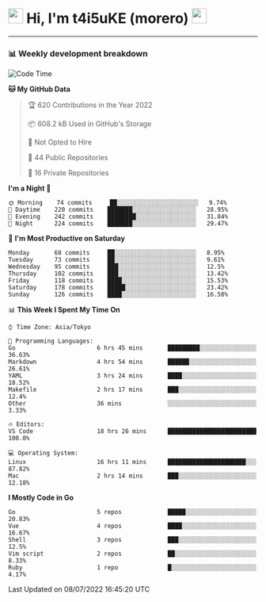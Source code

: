 <!-- Title -->
<h1>
    <img src="https://emojis.slackmojis.com/emojis/images/1600385609/10490/cactuar.gif?1600385609" width="30"/> 
    Hi, I'm t4i5uKE (morero) 
    <img src="https://emojis.slackmojis.com/emojis/images/1600385609/10490/cactuar.gif?1600385609" width="30"/>
</h1>

---

<h3> 📊 Weekly development breakdown </h3>
<!-- waka-readme-stats -->

<!--START_SECTION:waka-->
![Code Time](http://img.shields.io/badge/Code%20Time-1%2C163%20hrs%2045%20mins-blue)

**🐱 My GitHub Data** 

> 🏆 620 Contributions in the Year 2022
 > 
> 📦 608.2 kB Used in GitHub's Storage 
 > 
> 🚫 Not Opted to Hire
 > 
> 📜 44 Public Repositories 
 > 
> 🔑 16 Private Repositories  
 > 
**I'm a Night 🦉** 

```text
🌞 Morning    74 commits     ██░░░░░░░░░░░░░░░░░░░░░░░   9.74% 
🌆 Daytime    220 commits    ███████░░░░░░░░░░░░░░░░░░   28.95% 
🌃 Evening    242 commits    ████████░░░░░░░░░░░░░░░░░   31.84% 
🌙 Night      224 commits    ███████░░░░░░░░░░░░░░░░░░   29.47%

```
📅 **I'm Most Productive on Saturday** 

```text
Monday       68 commits     ██░░░░░░░░░░░░░░░░░░░░░░░   8.95% 
Tuesday      73 commits     ██░░░░░░░░░░░░░░░░░░░░░░░   9.61% 
Wednesday    95 commits     ███░░░░░░░░░░░░░░░░░░░░░░   12.5% 
Thursday     102 commits    ███░░░░░░░░░░░░░░░░░░░░░░   13.42% 
Friday       118 commits    ████░░░░░░░░░░░░░░░░░░░░░   15.53% 
Saturday     178 commits    █████░░░░░░░░░░░░░░░░░░░░   23.42% 
Sunday       126 commits    ████░░░░░░░░░░░░░░░░░░░░░   16.58%

```


📊 **This Week I Spent My Time On** 

```text
⌚︎ Time Zone: Asia/Tokyo

💬 Programming Languages: 
Go                       6 hrs 45 mins       █████████░░░░░░░░░░░░░░░░   36.63% 
Markdown                 4 hrs 54 mins       ██████░░░░░░░░░░░░░░░░░░░   26.61% 
YAML                     3 hrs 24 mins       ████░░░░░░░░░░░░░░░░░░░░░   18.52% 
Makefile                 2 hrs 17 mins       ███░░░░░░░░░░░░░░░░░░░░░░   12.4% 
Other                    36 mins             ░░░░░░░░░░░░░░░░░░░░░░░░░   3.33%

🔥 Editors: 
VS Code                  18 hrs 26 mins      █████████████████████████   100.0%

💻 Operating System: 
Linux                    16 hrs 11 mins      ██████████████████████░░░   87.82% 
Mac                      2 hrs 14 mins       ███░░░░░░░░░░░░░░░░░░░░░░   12.18%

```

**I Mostly Code in Go** 

```text
Go                       5 repos             █████░░░░░░░░░░░░░░░░░░░░   20.83% 
Vue                      4 repos             ████░░░░░░░░░░░░░░░░░░░░░   16.67% 
Shell                    3 repos             ███░░░░░░░░░░░░░░░░░░░░░░   12.5% 
Vim script               2 repos             ██░░░░░░░░░░░░░░░░░░░░░░░   8.33% 
Ruby                     1 repo              █░░░░░░░░░░░░░░░░░░░░░░░░   4.17%

```



 Last Updated on 08/07/2022 16:45:20 UTC
<!--END_SECTION:waka-->
